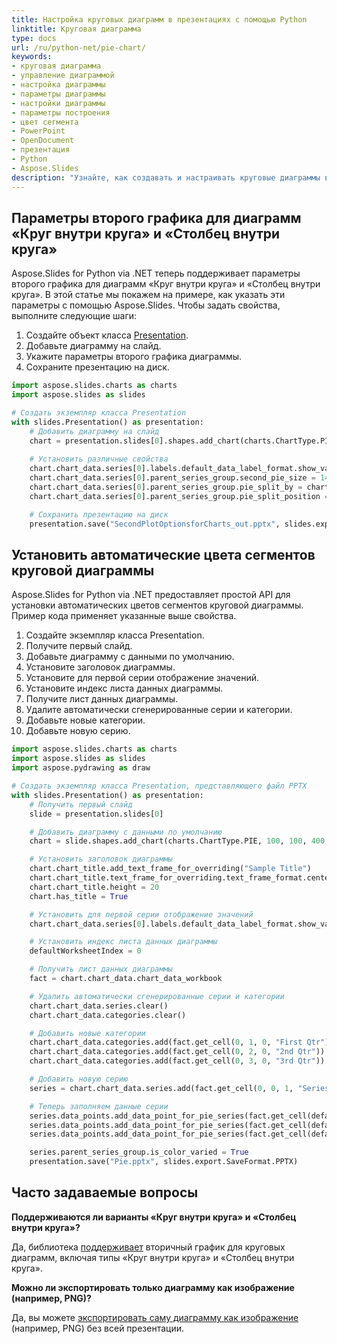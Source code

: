 ```yaml
---
title: Настройка круговых диаграмм в презентациях с помощью Python
linktitle: Круговая диаграмма
type: docs
url: /ru/python-net/pie-chart/
keywords:
- круговая диаграмма
- управление диаграммой
- настройка диаграммы
- параметры диаграммы
- настройки диаграммы
- параметры построения
- цвет сегмента
- PowerPoint
- OpenDocument
- презентация
- Python
- Aspose.Slides
description: "Узнайте, как создавать и настраивать круговые диаграммы в Python с помощью Aspose.Slides, экспортировать их в PowerPoint и OpenDocument, ускоряя рассказ о данных за секунды."
---
```


## **Параметры второго графика для диаграмм «Круг внутри круга» и «Столбец внутри круга»**
Aspose.Slides for Python via .NET теперь поддерживает параметры второго графика для диаграмм «Круг внутри круга» и «Столбец внутри круга». В этой статье мы покажем на примере, как указать эти параметры с помощью Aspose.Slides. Чтобы задать свойства, выполните следующие шаги:

1. Создайте объект класса [Presentation](https://reference.aspose.com/slides/python-net/aspose.slides/presentation/).
2. Добавьте диаграмму на слайд.
3. Укажите параметры второго графика диаграммы.
4. Сохраните презентацию на диск.

```py
import aspose.slides.charts as charts
import aspose.slides as slides

# Создать экземпляр класса Presentation
with slides.Presentation() as presentation:
    # Добавить диаграмму на слайд
    chart = presentation.slides[0].shapes.add_chart(charts.ChartType.PIE_OF_PIE, 50, 50, 500, 400)
        
    # Установить различные свойства
    chart.chart_data.series[0].labels.default_data_label_format.show_value = True
    chart.chart_data.series[0].parent_series_group.second_pie_size = 149
    chart.chart_data.series[0].parent_series_group.pie_split_by = charts.PieSplitType.BY_PERCENTAGE
    chart.chart_data.series[0].parent_series_group.pie_split_position = 53

    # Сохранить презентацию на диск
    presentation.save("SecondPlotOptionsforCharts_out.pptx", slides.export.SaveFormat.PPTX)
```



## **Установить автоматические цвета сегментов круговой диаграммы**
Aspose.Slides for Python via .NET предоставляет простой API для установки автоматических цветов сегментов круговой диаграммы. Пример кода применяет указанные выше свойства.

1. Создайте экземпляр класса Presentation.
2. Получите первый слайд.
3. Добавьте диаграмму с данными по умолчанию.
4. Установите заголовок диаграммы.
5. Установите для первой серии отображение значений.
6. Установите индекс листа данных диаграммы.
7. Получите лист данных диаграммы.
8. Удалите автоматически сгенерированные серии и категории.
9. Добавьте новые категории.
10. Добавьте новую серию.

```py
import aspose.slides.charts as charts
import aspose.slides as slides
import aspose.pydrawing as draw

# Создать экземпляр класса Presentation, представляющего файл PPTX
with slides.Presentation() as presentation:
	# Получить первый слайд
	slide = presentation.slides[0]

	# Добавить диаграмму с данными по умолчанию
	chart = slide.shapes.add_chart(charts.ChartType.PIE, 100, 100, 400, 400)

	# Установить заголовок диаграммы
	chart.chart_title.add_text_frame_for_overriding("Sample Title")
	chart.chart_title.text_frame_for_overriding.text_frame_format.center_text = 1
	chart.chart_title.height = 20
	chart.has_title = True

	# Установить для первой серии отображение значений
	chart.chart_data.series[0].labels.default_data_label_format.show_value = True

	# Установить индекс листа данных диаграммы
	defaultWorksheetIndex = 0

	# Получить лист данных диаграммы
	fact = chart.chart_data.chart_data_workbook

	# Удалить автоматически сгенерированные серии и категории
	chart.chart_data.series.clear()
	chart.chart_data.categories.clear()

	# Добавить новые категории
	chart.chart_data.categories.add(fact.get_cell(0, 1, 0, "First Qtr"))
	chart.chart_data.categories.add(fact.get_cell(0, 2, 0, "2nd Qtr"))
	chart.chart_data.categories.add(fact.get_cell(0, 3, 0, "3rd Qtr"))

	# Добавить новую серию
	series = chart.chart_data.series.add(fact.get_cell(0, 0, 1, "Series 1"), chart.type)

	# Теперь заполняем данные серии
	series.data_points.add_data_point_for_pie_series(fact.get_cell(defaultWorksheetIndex, 1, 1, 20))
	series.data_points.add_data_point_for_pie_series(fact.get_cell(defaultWorksheetIndex, 2, 1, 50))
	series.data_points.add_data_point_for_pie_series(fact.get_cell(defaultWorksheetIndex, 3, 1, 30))

	series.parent_series_group.is_color_varied = True
	presentation.save("Pie.pptx", slides.export.SaveFormat.PPTX)
```

## **Часто задаваемые вопросы**

**Поддерживаются ли варианты «Круг внутри круга» и «Столбец внутри круга»?**

Да, библиотека [поддерживает](https://reference.aspose.com/slides/python-net/aspose.slides.charts/charttype/) вторичный график для круговых диаграмм, включая типы «Круг внутри круга» и «Столбец внутри круга».

**Можно ли экспортировать только диаграмму как изображение (например, PNG)?**

Да, вы можете [экспортировать саму диаграмму как изображение](https://reference.aspose.com/slides/python-net/aspose.slides.charts/chart/get_image/) (например, PNG) без всей презентации.